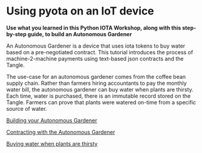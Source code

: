 # Using pyota on an IoT device

<b>Use what you learned in this Python IOTA Workshop, along with this step-by-step guide, to build an Autonomous Gardener</b>

An Autonomous Gardener is a device that uses iota tokens to buy water based on a pre-negotiated contract.  This tutorial introduces the process of machine-2-machine payments using text-based json contracts and the Tangle.

The use-case for an autonomous gardener comes from the coffee bean supply chain.  Rather than farmers hiring accountants to pay the monthly water bill, the autonomous gardener can buy water when plants are thirsty.  Each time, water is purchased, there is an immutable record stored on the Tangle.  Farmers can prove that plants were watered on-time from a specific source of water.

[Building your Autonomous Gardener](https://github.com/NelsonPython/AutoGardener/blob/master/README.md)

[Contracting with the Autonomous Gardener](https://github.com/NelsonPython/AutoGardener/blob/master/AutoGardenContract.md)

[Buying water when plants are thirsty](https://github.com/NelsonPython/AutoGardener/blob/master/AutoGardenerPump.md)
